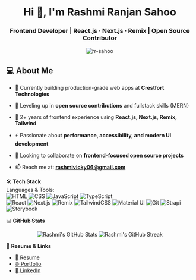 <h1 align="center">Hi 👋, I'm Rashmi Ranjan Sahoo</h1>
<h3 align="center">Frontend Developer | React.js · Next.js · Remix | Open Source Contributor</h3>

<p align="center">
  <img src="https://komarev.com/ghpvc/?username=rr-sahoo&label=Profile%20views&color=0e75b6&style=flat" alt="rr-sahoo" />
</p>

## 💻 About Me

- 🔭 Currently building production-grade web apps at **Crestfort Technologies**

- 🌱 Leveling up in **open source contributions** and fullstack skills (MERN)  

- 📌 2+ years of frontend experience using **React.js, Next.js, Remix, Tailwind**  

- ⚡ Passionate about **performance, accessibility, and modern UI development**  

- 🤝 Looking to collaborate on **frontend-focused open source projects**  

- 📫 Reach me at: **rashmivicky06@gmail.com**


🛠 **Tech Stack**  
Languages & Tools:  
![HTML](https://img.shields.io/badge/-HTML5-E34F26?style=flat&logo=html5&logoColor=white)
![CSS](https://img.shields.io/badge/-CSS3-1572B6?style=flat&logo=css3)
![JavaScript](https://img.shields.io/badge/-JavaScript-F7DF1E?style=flat&logo=javascript&logoColor=black)
![TypeScript](https://img.shields.io/badge/-TypeScript-3178C6?style=flat&logo=typescript&logoColor=white)  
![React](https://img.shields.io/badge/-React-61DAFB?style=flat&logo=react)
![Next.js](https://img.shields.io/badge/-Next.js-000000?style=flat&logo=nextdotjs)
![Remix](https://img.shields.io/badge/-Remix-000000?style=flat&logo=remix)
![TailwindCSS](https://img.shields.io/badge/-TailwindCSS-38B2AC?style=flat&logo=tailwindcss)
![Material UI](https://img.shields.io/badge/-MaterialUI-0081CB?style=flat&logo=mui)
![Git](https://img.shields.io/badge/-Git-F05032?style=flat&logo=git)
![Strapi](https://img.shields.io/badge/-Strapi-4945FF?style=flat&logo=strapi)
![Storybook](https://img.shields.io/badge/-Storybook-FF4785?style=flat&logo=storybook)

📊 **GitHub Stats**  
<p align="center">
  <img src="https://github-readme-stats.vercel.app/api?username=rr-sahoo&show_icons=true&theme=radical" alt="Rashmi's GitHub Stats" />
  <img src="https://github-readme-streak-stats.herokuapp.com/?user=rr-sahoo&theme=radical" alt="Rashmi's GitHub Streak" />
</p>

📄 **Resume & Links**
- [📄 Resume]([https://drive.google.com/file/d/1hhlNRyDzFZTuapVHy9z3HYCdxa_zS5zJ/view?usp=sharing](https://drive.google.com/file/d/1RvU_FZyWTjr1r54f4uTafQsA8oHwix5E/view?usp=sharing))
- [🌐 Portfolio](https://rr-sahoo.github.io/)
- [🔗 LinkedIn]([https://www.linkedin.com/in/rashmi-ranjan-sahoo-5a3b1b193/](https://www.linkedin.com/in/rr-sahoo/))
